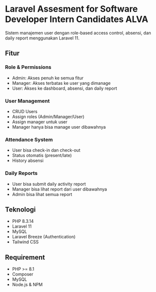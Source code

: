 # Laravel Assesment for Software Developer Intern Candidates ALVA

Sistem manajemen user dengan role-based access control, absensi, dan daily report menggunakan Laravel 11.

## Fitur

### Role & Permissions
- Admin: Akses penuh ke semua fitur
- Manager: Akses terbatas ke user yang dimanage
- User: Akses ke dashboard, absensi, dan daily report

### User Management
- CRUD Users
- Assign roles (Admin/Manager/User)
- Assign manager untuk user
- Manager hanya bisa manage user dibawahnya

### Attendance System
- User bisa check-in dan check-out
- Status otomatis (present/late)
- History absensi

### Daily Reports
- User bisa submit daily activity report
- Manager bisa lihat report dari user dibawahnya
- Admin bisa lihat semua report

## Teknologi

- PHP 8.3.14
- Laravel 11
- MySQL
- Laravel Breeze (Authentication)
- Tailwind CSS

## Requirement

- PHP >= 8.1
- Composer
- MySQL
- Node.js & NPM

